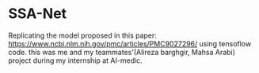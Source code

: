 # SSA-Net
Replicating the model proposed in this paper:
https://www.ncbi.nlm.nih.gov/pmc/articles/PMC9027296/
using tensoflow code.
this was me and my teammates'(Alireza barghgir, Mahsa Arabi) project during my internship at AI-medic.

